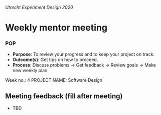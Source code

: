 *Utrecht Experiment Design 2020*

# Weekly mentor meeting

### POP

+ **Purpose**: To review your progress and to keep your project on track.
+ **Outcome(s)**: Get tips on how to proceed.
+ **Process**: Discuss problems → Get feedback → Review goals → Make new weekly plan

Week no.: 4
PROJECT NAME: Software Design 



## Meeting feedback (fill after meeting)

+ TBD
